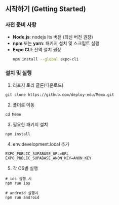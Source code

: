 ## 시작하기 (Getting Started)

### 사전 준비 사항

- **Node.js**: nodejs lts 버전 (최신 버전 권장)
- **npm** 또는 **yarn**: 패키지 설치 및 스크립트 실행
- **Expo CLI**: 전역 설치 권장
  ```bash
  npm install --global expo-cli

  ```

### 설치 및 실행

1. 리포지 토리 클론(다운로드)

```
git clone https://github.com/deploy-edu/Memo.git
```

2. 폴더로 이동

```
cd Memo
```

3. 필요한 패키지 설치

```
npm install
```

4. env.development.local 추가

```
EXPO_PUBLIC_SUPABASE_URL=URL
EXPO_PUBLIC_SUPABASE_ANON_KEY=ANON_KEY
```

5. 각 OS별 실행

```
# ios 실행 시
npm run ios

# android 실행시
npm run android
```
